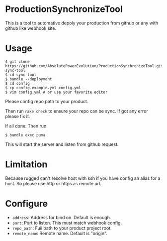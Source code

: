 ProductionSynchronizeTool
=========================

This is a tool to automative depoly your production from github or any with github like webhook site.  

# Usage #
```shell
$ git clone https://github.com/AbsolutePowerEvolution/ProductionSynchronizeTool.git sync-tool
$ cd sync-tool
$ bundle --deployment
$ cd config
$ cp config.example.yml config.yml
$ vim config.yml # or use your favorite editor
```
Please config repo path to your product.

Then run `rake check` to ensure your repo can be sync.
If got any error please fix it.

If all done. Then run:
```shell
$ bundle exec puma
```
This will start the server and listen from github request.

# Limitation #
Because rugged can't resolve host with ssh if you have config an alias for a host.
So please use http or https as remote url.

# Configure #
- `address`: Address for bind on. Default is enough.
- `port`: Port to listen. This must match webhook config.
- `repo_path`: Fuii path to your product project root.
- `remote_name`: Remote name. Default is "origin".
